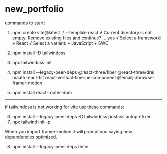 # new_portfolio

commands to start:

1. npm create vite@latest ./ --template react √ Current directory is not empty. Remove existing files and continue? ... yes √ Select a framework: » React √ Select a variant: » JavaScript + SWC

2. npm install -D tailwindcss

3. npx tailwindcss init

4. npm install --legacy-peer-deps @react-three/fiber @react-three/drei maath react-tilt react-vertical-timeline-component @emailjs/browser framer-motion

5. npm install react-router-dom

-----------------------------------------------
if tailwindcss is not working for vite use these commands:

6. npm install --legacy-peer-deps -D tailwindcss postcss autoprefixer
7. npx tailwind init -p

When you import framer-motion it will prompt you saying new dependencies optimized.


8. npm install --legacy-peer-deps three 